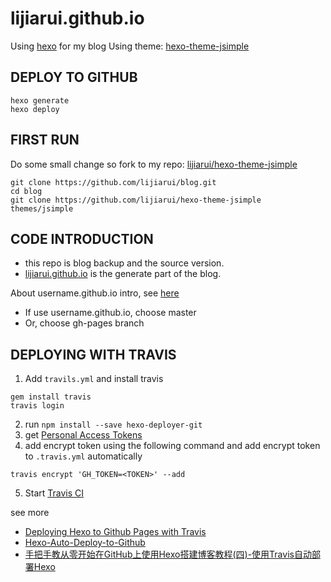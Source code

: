 # lijiarui.github.io

Using [hexo](https://github.com/hexojs/hexo) for my blog
Using theme: [hexo-theme-jsimple](https://github.com/tangkunyin/hexo-theme-jsimple)

## DEPLOY TO GITHUB
```
hexo generate
hexo deploy
```

## FIRST RUN
Do some small change so fork to my repo: [lijiarui/hexo-theme-jsimple](https://github.com/lijiarui/hexo-theme-jsimple)
```
git clone https://github.com/lijiarui/blog.git
cd blog
git clone https://github.com/lijiarui/hexo-theme-jsimple themes/jsimple
```
## CODE INTRODUCTION

* this repo is blog backup and the source version.
* [lijiarui.github.io](https://github.com/lijiarui/lijiarui.github.io) is the generate part of the blog.

About username.github.io intro, see [here](http://warjiang.github.io/devcat/2016/02/24/%E5%A6%82%E4%BD%95%E5%88%A9%E7%94%A8githubpages%E6%9D%A5%E6%90%AD%E5%BB%BA%E8%87%AA%E5%B7%B1%E7%9A%84blog/)
* If use username.github.io, choose master
* Or, choose gh-pages branch

## DEPLOYING WITH TRAVIS
1. Add `travils.yml` and install travis
```
gem install travis
travis login
```
2. run `npm install --save hexo-deployer-git
`
3. get [Personal Access Tokens](https://github.com/settings/tokens)
4. add encrypt token using the following command and add encrypt token to `.travis.yml` automatically
```
travis encrypt 'GH_TOKEN=<TOKEN>' --add
```
5. Start [Travis CI](https://travis-ci.org) 

see more 
* [Deploying Hexo to Github Pages with Travis](https://sazzer.github.io/blog/2015/05/04/Deploying-Hexo-to-Github-Pages-with-Travis/)
* [Hexo-Auto-Deploy-to-Github](http://lotabout.me/2016/Hexo-Auto-Deploy-to-Github/)
* [手把手教从零开始在GitHub上使用Hexo搭建博客教程(四)-使用Travis自动部署Hexo](https://zhuanlan.zhihu.com/p/22405971)
